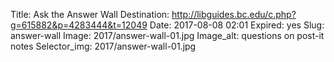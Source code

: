 Title: Ask the Answer Wall
Destination: http://libguides.bc.edu/c.php?g=615882&p=4283444&t=12049
Date: 2017-08-08 02:01
Expired: yes
Slug: answer-wall
Image: 2017/answer-wall-01.jpg
Image_alt: questions on post-it notes
Selector_img: 2017/answer-wall-01.jpg